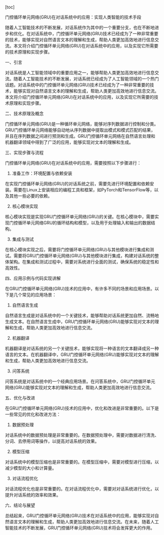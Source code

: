 
[toc]                    
                
                
门控循环单元网络(GRU)在对话系统中的应用：实现人类智能的技术手段

随着人工智能技术的不断发展，对话系统作为其中的一个重要分支，也在不断地进步和优化。在对话系统中，门控循环单元网络(GRU)技术已经成为了一种非常重要的技术，能够实现对自然语言文本的理解和生成，帮助人类更加高效地进行信息交流。本文将介绍门控循环单元网络(GRU)在对话系统中的应用，以及实现它所需要的技术原理和实现步骤。

一、引言

对话系统是人工智能领域中的重要应用之一，能够帮助人类更加高效地进行信息交流。随着人工智能技术的不断发展，对话系统已经成为了人工智能领域的一个热门话题。对话系统中的门控循环单元网络(GRU)技术已经成为了一种非常重要的技术，能够实现对自然语言文本的理解和生成，帮助人类更加高效地进行信息交流。本文将介绍门控循环单元网络(GRU)在对话系统中的应用，以及实现它所需要的技术原理和实现步骤。

二、技术原理及概念

门控循环单元网络(GRU)是一种循环单元网络，能够对序列数据进行控制和分类。GRU门控循环单元网络能够自动地从序列数据中提取出模式和模式匹配的结果，并且在序列数据之间进行预测和生成。GRU门控循环单元网络在自然语言处理和机器翻译领域中得到了广泛的应用，能够实现对文本的理解和生成。

三、实现步骤与流程

门控循环单元网络(GRU)在对话系统中的应用，需要按照以下步骤进行：

1. 准备工作：环境配置与依赖安装

在实现门控循环单元网络(GRU)的对话系统之前，需要先进行环境配置和依赖安装。需要在Linux上安装相应的编程工具和框架，如PyTorch和TensorFlow等，以及其他一些必要的依赖。

2. 核心模块实现

核心模块实现是实现GRU门控循环单元网络(GRU)的关键。在核心模块中，需要实现门控循环单元网络GRU的循环结构和模型，以及用于处理输入和输出的数据结构。

3. 集成与测试

在核心模块实现之后，需要将门控循环单元网络(GRU)与其他模块进行集成和测试。需要将GRU门控循环单元网络(GRU)与其他模块进行集成，构建对话系统的整体架构。在集成和测试过程中，需要对系统进行全面的测试，确保系统的稳定性和高效性。

四、应用示例与代码实现讲解

在GRU门控循环单元网络(GRU)技术的应用中，有许多不同的场景和应用场景。以下是几个常见的应用场景：

1. 自然语言生成

自然语言生成是对话系统中的一个关键技术，能够帮助对话系统更加自然、流畅地生成文本。在自然语言生成中，GRU门控循环单元网络(GRU)能够实现对文本的理解和生成，帮助人类更加高效地进行信息交流。

2. 机器翻译

机器翻译是对话系统的另一个关键技术，能够实现将一种语言的文本翻译成另一种语言的文本。在机器翻译中，GRU门控循环单元网络(GRU)能够实现对文本的理解和生成，帮助人类更加高效地进行信息交流。

3. 问答系统

问答系统是对话系统中的一个经典应用场景。在问答系统中，GRU门控循环单元网络(GRU)能够实现对文本的理解和生成，帮助人类更加高效地进行信息交流。

五、优化与改进

在GRU门控循环单元网络(GRU)技术的应用中，优化和改进是非常重要的。以下是一些常见的优化和改进方法：

1. 数据预处理

对话系统中的数据预处理是非常重要的。在数据预处理中，需要对数据进行清洗、分词、去停用词等操作，以提高对话系统的效果。

2. 模型压缩

对话系统中的模型压缩也是非常重要的。在模型压缩中，需要对模型进行压缩，以减少模型的大小和计算量。

3. 对话流程优化

对话流程优化也是非常重要的。在对话流程优化中，需要对对话系统进行优化，以提升对话系统的效率和效果。

六、结论与展望

总结起来，GRU门控循环单元网络(GRU)技术在对话系统中的应用，能够实现对自然语言文本的理解和生成，帮助人类更加高效地进行信息交流。在未来，随着人工智能技术的不断发展，GRU门控循环单元网络(GRU)技术将会发挥更大的作用。

